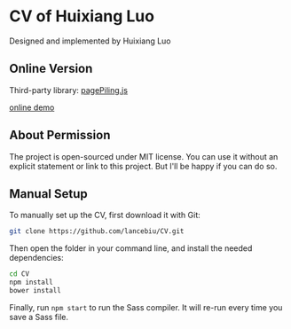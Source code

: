 # CV of Huixiang Luo

Designed and implemented by Huixiang Luo

## Online Version

Third-party library: [pagePiling.js](https://github.com/alvarotrigo/pagePiling.js)

[online demo](http://www.clumsybird.cn/cv)

## About Permission

The project is open-sourced under MIT license. You can use it without an explicit statement or link to this project. 
But I'll be happy if you can do so.

## Manual Setup

To manually set up the CV, first download it with Git:

```bash
git clone https://github.com/lancebiu/CV.git
```

Then open the folder in your command line, and install the needed dependencies:

```bash
cd CV
npm install
bower install
```

Finally, run `npm start` to run the Sass compiler. It will re-run every time you save a Sass file.